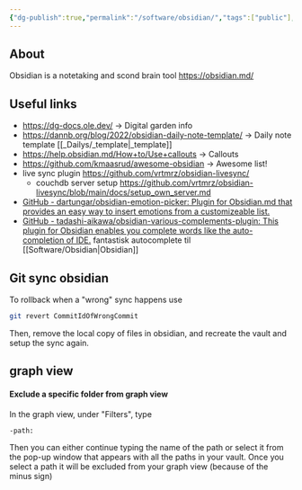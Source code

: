 ```yaml
---
{"dg-publish":true,"permalink":"/software/obsidian/","tags":["public"],"noteIcon":"1"}
---
```


## About
Obsidian is a notetaking and scond brain tool
https://obsidian.md/

## Useful links

- https://dg-docs.ole.dev/ -> Digital garden info
- https://dannb.org/blog/2022/obsidian-daily-note-template/ -> Daily note template [[_Dailys/_template\|_template]]
- https://help.obsidian.md/How+to/Use+callouts -> Callouts
- https://github.com/kmaasrud/awesome-obsidian -> Awesome list!
- live sync plugin https://github.com/vrtmrz/obsidian-livesync/
	- couchdb server setup https://github.com/vrtmrz/obsidian-livesync/blob/main/docs/setup_own_server.md
- [GitHub - dartungar/obsidian-emotion-picker: Plugin for Obsidian.md that provides an easy way to insert emotions from a customizeable list.](https://github.com/dartungar/obsidian-emotion-picker) 
- [GitHub - tadashi-aikawa/obsidian-various-complements-plugin: This plugin for Obsidian enables you complete words like the auto-completion of IDE.](https://github.com/tadashi-aikawa/obsidian-various-complements-plugin) fantastisk autocomplete til [[Software/Obsidian\|Obsidian]] 

## Git sync obsidian

To rollback when a "wrong" sync happens use 

```bash
git revert CommitIdOfWrongCommit
```
Then, remove the local copy of files in obsidian, and recreate the vault and setup the sync again.

## graph view

#### Exclude a specific folder from graph view
In the graph view, under "Filters", type

```
-path:
```

Then you can either continue typing the name of the path or select it from the pop-up window that appears with all the paths in your vault. Once you select a path it will be excluded from your graph view (because of the minus sign)